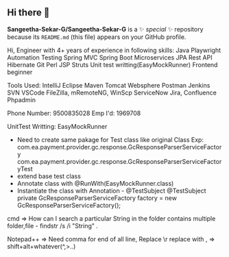 ## Hi there 👋

**Sangeetha-Sekar-G/Sangeetha-Sekar-G** is a ✨ _special_ ✨ repository because its `README.md` (this file) appears on your GitHub profile.


Hi, Engineer with 4+ years of experience in following skills:
Java 
Playwright Automation Testing
Spring MVC
Spring Boot
Microservices
JPA
Rest API
Hibernate
Git
Perl
JSP
Struts
Unit test writting(EasyMockRunner)
Frontend beginner

Tools Used:
IntelliJ
Eclipse
Maven
Tomcat
Websphere
Postman
Jenkins
SVN
VSCode
FileZilla, mRemoteNG, WinScp
ServiceNow
Jira, Confluence
Phpadmin

Phone Number: 9500835028
Emp I'd: 1969708



UnitTest Writting: EasyMockRunner
- Need to create same pakage for Test class like original Class
Exp:
com.ea.payment.provider.gc.response.GcResponseParserServiceFactory
com.ea.payment.provider.gc.response.GcResponseParserServiceFactoryTest
- extend base test class 
- Annotate class with @RunWith(EasyMockRunner.class)
- Instantiate the class with Annotation - @TestSubject
	@TestSubject
    private GcResponseParserServiceFactory factory = new GcResponseParserServiceFactory();

cmd
=> How can I search a particular String in the folder contains multiple folder,file - findstr /s /i "String" *.*

Notepad++
=> Need comma for end of all line, Replace \r replace with ,
=> shift+alt+whatever(^,>..)

